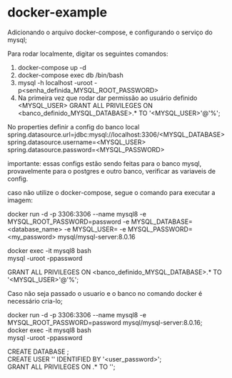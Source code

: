 # docker-example

Adicionando o arquivo docker-compose, e configurando o serviço do mysql;

Para rodar localmente, digitar os seguintes comandos:<br />
1. docker-compose up -d<br />
2. docker-compose exec db /bin/bash<br />
3. mysql -h localhost -uroot -p<senha_definida_MYSQL_ROOT_PASSWORD><br />
4. Na primeira vez que rodar dar permissão ao usuário definido <MYSQL_USER> GRANT ALL PRIVILEGES ON <banco_definido_MYSQL_DATABASE>.* TO '<MYSQL_USER>'@'%';<br />

No properties definir a config do banco local<br />
spring.datasource.url=jdbc:mysql://localhost:3306/<MYSQL_DATABASE><br />
spring.datasource.username=<MYSQL_USER><br />
spring.datasource.password=<MYSQL_PASSWORD><br />

importante: essas configs estão sendo feitas para o banco mysql, provavelmente para o postgres e outro banco, verificar as variaveis de config.

caso não utilize o docker-compose, segue o comando para executar a imagem:

docker run -d -p 3306:3306 --name mysql8 -e MYSQL_ROOT_PASSWORD=password -e MYSQL_DATABASE=<database_name> -e MYSQL_USER=<username> -e MYSQL_PASSWORD=<my_password>  mysql/mysql-server:8.0.16
  
docker exec -it mysql8 bash<br />
mysql -uroot -ppassword

GRANT ALL PRIVILEGES ON <banco_definido_MYSQL_DATABASE>.* TO '<MYSQL_USER>'@'%';

Caso não seja passado o usuario e o banco no comando docker é necessário cria-lo;

docker run -d -p 3306:3306 --name mysql8 -e MYSQL_ROOT_PASSWORD=password mysql/mysql-server:8.0.16;<br />
docker exec -it mysql8 bash<br />
mysql -uroot -ppassword<br />

CREATE DATABASE <databasename>;<br />
CREATE USER '<username>' IDENTIFIED BY '<user_password>';<br />
GRANT ALL PRIVILEGES ON <databasename>.* TO '<username>';<br />
